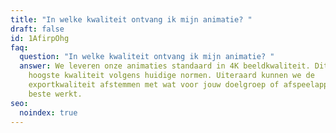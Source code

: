 ```yaml
---
title: "In welke kwaliteit ontvang ik mijn animatie? "
draft: false
id: 1AfirpOhg
faq:
  question: "In welke kwaliteit ontvang ik mijn animatie? "
  answer: We leveren onze animaties standaard in 4K beeldkwaliteit. Dit is de
    hoogste kwaliteit volgens huidige normen. Uiteraard kunnen we de
    exportkwaliteit afstemmen met wat voor jouw doelgroep of afspeelapparaat het
    beste werkt.
seo:
  noindex: true
---
```

